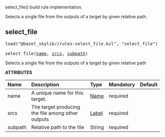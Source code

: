 <!-- Generated with Stardoc: http://skydoc.bazel.build -->

select_file() build rule implementation.

Selects a single file from the outputs of a target by given relative path.

<a id="select_file"></a>

## select_file

<pre>
load("@bazel_skylib//rules:select_file.bzl", "select_file")

select_file(<a href="#select_file-name">name</a>, <a href="#select_file-srcs">srcs</a>, <a href="#select_file-subpath">subpath</a>)
</pre>

Selects a single file from the outputs of a target by given relative path

**ATTRIBUTES**


| Name  | Description | Type | Mandatory | Default |
| :------------- | :------------- | :------------- | :------------- | :------------- |
| <a id="select_file-name"></a>name |  A unique name for this target.   | <a href="https://bazel.build/concepts/labels#target-names">Name</a> | required |  |
| <a id="select_file-srcs"></a>srcs |  The target producing the file among other outputs   | <a href="https://bazel.build/concepts/labels">Label</a> | required |  |
| <a id="select_file-subpath"></a>subpath |  Relative path to the file   | String | required |  |


